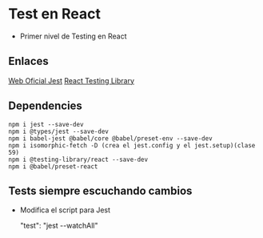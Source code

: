 # Test en React

- Primer nivel de Testing en React

## Enlaces

[Web Oficial Jest](https://jestjs.io/)
[React Testing Library](https://testing-library.com/docs/react-testing-library/intro)

## Dependencies

    npm i jest --save-dev
    npm i @types/jest --save-dev
    npm i babel-jest @babel/core @babel/preset-env --save-dev 
    npm i isomorphic-fetch -D (crea el jest.config y el jest.setup)(clase 59)
    npm i @testing-library/react --save-dev 
    npm i @babel/preset-react

## Tests siempre escuchando cambios

- Modifica el script para Jest

    "test": "jest --watchAll"
